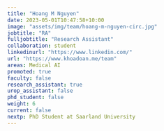 ```yaml
---
title: "Hoang M Nguyen"
date: 2023-05-01T10:47:58+10:00
image: "assets/img/team/hoang-m-nguyen-circ.jpg"
jobtitle: "RA"
fulljobtitle: "Research Assistant"
collaboration: student
linkedinurl: "https://www.linkedin.com/"
url: "https://www.khoadoan.me/team"
areas: Medical AI
promoted: true
faculty: false
research_assistant: true
urop_assistant: false
phd_student: false
weight: 6
current: false
nextp: PhD Student at Saarland University
---
```

